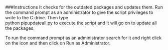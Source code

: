###Instructions
It checks for the outdated packages and updates them.
Run the command prompt as an administrator to give the script privileges to write to the C drive. Then type  
python pipupdateall.py 
to execute the script and it will go on to update all the packages.

To run the command prompt as an administrator search for it and right click on the icon and then click on Run as Administrator.
